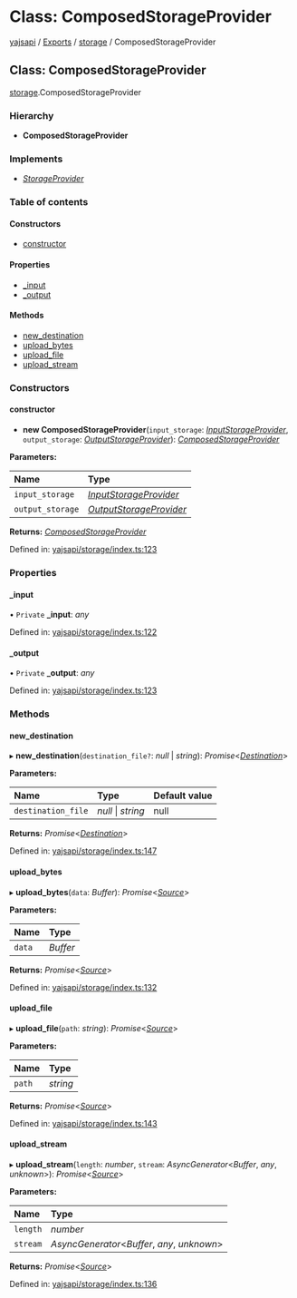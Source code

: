 # Class: ComposedStorageProvider

[yajsapi](../yajsapi.md) / [Exports](../modules/) / [storage](../modules/storage.md) / ComposedStorageProvider

## Class: ComposedStorageProvider

[storage](../modules/storage.md).ComposedStorageProvider

### Hierarchy

* **ComposedStorageProvider**

### Implements

* [_StorageProvider_](storage.storageprovider.md)

### Table of contents

#### Constructors

* [constructor](storage.composedstorageprovider.md#constructor)

#### Properties

* [\_input](storage.composedstorageprovider.md#_input)
* [\_output](storage.composedstorageprovider.md#_output)

#### Methods

* [new\_destination](storage.composedstorageprovider.md#new_destination)
* [upload\_bytes](storage.composedstorageprovider.md#upload_bytes)
* [upload\_file](storage.composedstorageprovider.md#upload_file)
* [upload\_stream](storage.composedstorageprovider.md#upload_stream)

### Constructors

#### constructor

+ **new ComposedStorageProvider**\(`input_storage`: [_InputStorageProvider_](storage.inputstorageprovider.md), `output_storage`: [_OutputStorageProvider_](storage.outputstorageprovider.md)\): [_ComposedStorageProvider_](storage.composedstorageprovider.md)

**Parameters:**

| Name | Type |
| :--- | :--- |
| `input_storage` | [_InputStorageProvider_](storage.inputstorageprovider.md) |
| `output_storage` | [_OutputStorageProvider_](storage.outputstorageprovider.md) |

**Returns:** [_ComposedStorageProvider_](storage.composedstorageprovider.md)

Defined in: [yajsapi/storage/index.ts:123](https://github.com/golemfactory/yajsapi/blob/289a25a/yajsapi/storage/index.ts#L123)

### Properties

#### \_input

• `Private` **\_input**: _any_

Defined in: [yajsapi/storage/index.ts:122](https://github.com/golemfactory/yajsapi/blob/289a25a/yajsapi/storage/index.ts#L122)

#### \_output

• `Private` **\_output**: _any_

Defined in: [yajsapi/storage/index.ts:123](https://github.com/golemfactory/yajsapi/blob/289a25a/yajsapi/storage/index.ts#L123)

### Methods

#### new\_destination

▸ **new\_destination**\(`destination_file?`: _null_ \| _string_\): _Promise_&lt;[_Destination_](storage.destination.md)&gt;

**Parameters:**

| Name | Type | Default value |
| :--- | :--- | :--- |
| `destination_file` | _null_ \| _string_ | null |

**Returns:** _Promise_&lt;[_Destination_](storage.destination.md)&gt;

Defined in: [yajsapi/storage/index.ts:147](https://github.com/golemfactory/yajsapi/blob/289a25a/yajsapi/storage/index.ts#L147)

#### upload\_bytes

▸ **upload\_bytes**\(`data`: _Buffer_\): _Promise_&lt;[_Source_](storage.source.md)&gt;

**Parameters:**

| Name | Type |
| :--- | :--- |
| `data` | _Buffer_ |

**Returns:** _Promise_&lt;[_Source_](storage.source.md)&gt;

Defined in: [yajsapi/storage/index.ts:132](https://github.com/golemfactory/yajsapi/blob/289a25a/yajsapi/storage/index.ts#L132)

#### upload\_file

▸ **upload\_file**\(`path`: _string_\): _Promise_&lt;[_Source_](storage.source.md)&gt;

**Parameters:**

| Name | Type |
| :--- | :--- |
| `path` | _string_ |

**Returns:** _Promise_&lt;[_Source_](storage.source.md)&gt;

Defined in: [yajsapi/storage/index.ts:143](https://github.com/golemfactory/yajsapi/blob/289a25a/yajsapi/storage/index.ts#L143)

#### upload\_stream

▸ **upload\_stream**\(`length`: _number_, `stream`: _AsyncGenerator_&lt;_Buffer_, _any_, _unknown_&gt;\): _Promise_&lt;[_Source_](storage.source.md)&gt;

**Parameters:**

| Name | Type |
| :--- | :--- |
| `length` | _number_ |
| `stream` | _AsyncGenerator_&lt;_Buffer_, _any_, _unknown_&gt; |

**Returns:** _Promise_&lt;[_Source_](storage.source.md)&gt;

Defined in: [yajsapi/storage/index.ts:136](https://github.com/golemfactory/yajsapi/blob/289a25a/yajsapi/storage/index.ts#L136)

